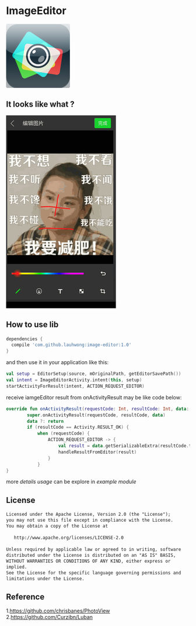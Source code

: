 ImageEditor
============

![Logo](/pic/logo.png)


It looks like what ?
--------------

![Editor](/pic/editor01.gif)


How to use lib
--------------

```groovy
dependencies {
  compile 'com.github.lauhwong:image-editor:1.0'
}
```
and then use it in your application like this:

```kotlin
val setup = EditorSetup(source, mOriginalPath, getEditorSavePath())
val intent = ImageEditorActivity.intent(this, setup)
startActivityForResult(intent, ACTION_REQUEST_EDITOR)
```
receive iamgeEditor result from onActivityResult may be like code below:

```kotlin
override fun onActivityResult(requestCode: Int, resultCode: Int, data: Intent?) {
        super.onActivityResult(requestCode, resultCode, data)
        data ?: return
        if (resultCode == Activity.RESULT_OK) {
            when (requestCode) {
                ACTION_REQUEST_EDITOR -> {
                    val result = data.getSerializableExtra(resultCode.toString()) as EditorResult
					handleResultFromEditor(result)
				}
			}
}

```
more *details usage* can be explore in *example module*

License
-------

    Licensed under the Apache License, Version 2.0 (the "License");
    you may not use this file except in compliance with the License.
    You may obtain a copy of the License at

       http://www.apache.org/licenses/LICENSE-2.0

    Unless required by applicable law or agreed to in writing, software
    distributed under the License is distributed on an "AS IS" BASIS,
    WITHOUT WARRANTIES OR CONDITIONS OF ANY KIND, either express or implied.
    See the License for the specific language governing permissions and
    limitations under the License.
    
 Reference
 ----------
 1.<https://github.com/chrisbanes/PhotoView>  
 2.<https://github.com/Curzibn/Luban>
